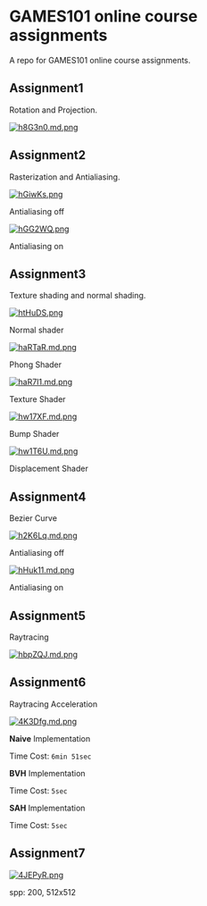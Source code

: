 # GAMES101 online course assignments

A repo for GAMES101 online course assignments.

## Assignment1

Rotation and Projection.

[![h8G3n0.md.png](https://z3.ax1x.com/2021/08/29/h8G3n0.md.png)](https://imgtu.com/i/h8G3n0)

## Assignment2

Rasterization and Antialiasing.

[![hGiwKs.png](https://z3.ax1x.com/2021/08/29/hGiwKs.png)](https://imgtu.com/i/hGiwKs)

Antialiasing off

[![hGG2WQ.png](https://z3.ax1x.com/2021/08/29/hGG2WQ.png)](https://imgtu.com/i/hGG2WQ)

Antialiasing on

## Assignment3

Texture shading and normal shading.

[![htHuDS.png](https://z3.ax1x.com/2021/08/30/htHuDS.png)](https://imgtu.com/i/htHuDS)

Normal shader

[![haRTaR.md.png](https://z3.ax1x.com/2021/08/31/haRTaR.md.png)](https://imgtu.com/i/haRTaR)

Phong Shader

[![haR7I1.md.png](https://z3.ax1x.com/2021/08/31/haR7I1.md.png)](https://imgtu.com/i/haR7I1)

Texture Shader

[![hw17XF.md.png](https://z3.ax1x.com/2021/09/01/hw17XF.md.png)](https://imgtu.com/i/hw17XF)

Bump Shader

[![hw1T6U.md.png](https://z3.ax1x.com/2021/09/01/hw1T6U.md.png)](https://imgtu.com/i/hw1T6U)

Displacement Shader

## Assignment4

Bezier Curve

[![h2K6Lq.md.png](https://z3.ax1x.com/2021/09/04/h2K6Lq.md.png)](https://imgtu.com/i/h2K6Lq)

Antialiasing off

[![hHuk11.md.png](https://z3.ax1x.com/2021/09/08/hHuk11.md.png)](https://imgtu.com/i/hHuk11)

Antialiasing on

## Assignment5

Raytracing

[![hbpZQJ.md.png](https://z3.ax1x.com/2021/09/08/hbpZQJ.md.png)](https://imgtu.com/i/hbpZQJ)

## Assignment6

Raytracing Acceleration

[![4K3Dfg.md.png](https://z3.ax1x.com/2021/09/17/4K3Dfg.md.png)](https://imgtu.com/i/4K3Dfg)

**Naive** Implementation

Time Cost: `6min 51sec`


**BVH** Implementation

Time Cost: `5sec`


**SAH** Implementation

Time Cost: `5sec`

## Assignment7

[![4JEPyR.png](https://z3.ax1x.com/2021/09/20/4JEPyR.png)](https://imgtu.com/i/4JEPyR)

spp: 200, 512x512
